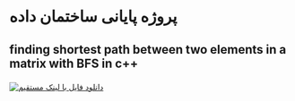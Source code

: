 # پروژه پایانی ساختمان داده
## <p> finding shortest path between two elements in a matrix with BFS in c++  </p> 
<a href="https://uupload.ir/view/basu_project_1400_a7df.docx/" target="_blank"><img src="https://s4.uupload.ir/css/images/udl6.png" border="0" alt="دانلود فایل با لینک مستقیم" /></a>
 
